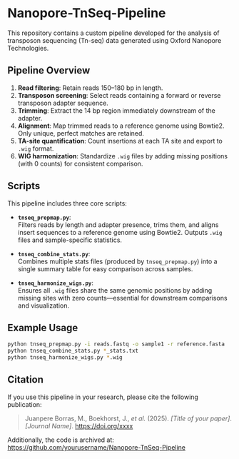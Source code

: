 # Nanopore-TnSeq-Pipeline
This repository contains a custom pipeline developed for the analysis of transposon sequencing (Tn-seq) data generated using Oxford Nanopore Technologies. 

## Pipeline Overview

1. **Read filtering**: Retain reads 150–180 bp in length.
2. **Transposon screening**: Select reads containing a forward or reverse transposon adapter sequence.
3. **Trimming**: Extract the 14 bp region immediately downstream of the adapter.
4. **Alignment**: Map trimmed reads to a reference genome using Bowtie2. Only unique, perfect matches are retained.
5. **TA-site quantification**: Count insertions at each TA site and export to `.wig` format.
6. **WIG harmonization**: Standardize `.wig` files by adding missing positions (with 0 counts) for consistent comparison.

## Scripts

This pipeline includes three core scripts:

- **`tnseq_prepmap.py`**:  
  Filters reads by length and adapter presence, trims them, and aligns insert sequences to a reference genome using Bowtie2. Outputs `.wig` files and sample-specific statistics.

- **`tnseq_combine_stats.py`**:  
  Combines multiple stats files (produced by `tnseq_prepmap.py`) into a single summary table for easy comparison across samples.

- **`tnseq_harmonize_wigs.py`**:  
  Ensures all `.wig` files share the same genomic positions by adding missing sites with zero counts—essential for downstream comparisons and visualization.


## Example Usage

```bash
python tnseq_prepmap.py -i reads.fastq -o sample1 -r reference.fasta
python tnseq_combine_stats.py *_stats.txt
python tnseq_harmonize_wigs.py *.wig
```

## Citation

If you use this pipeline in your research, please cite the following publication:

> Juanpere Borras, M., Boekhorst, J., *et al.* (2025). *[Title of your paper]*. *[Journal Name]*. https://doi.org/xxxx

Additionally, the code is archived at:  
https://github.com/yourusername/Nanopore-TnSeq-Pipeline

